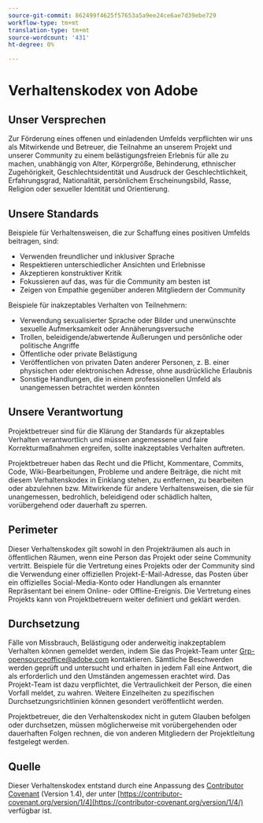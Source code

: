```yaml
---
source-git-commit: 862499f4625f57653a5a9ee24ce6ae7d39ebe729
workflow-type: tm+mt
translation-type: tm+mt
source-wordcount: '431'
ht-degree: 0%

---
```

# Verhaltenskodex von Adobe

## Unser Versprechen

Zur Förderung eines offenen und einladenden Umfelds verpflichten wir uns als Mitwirkende und Betreuer, die Teilnahme an unserem Projekt und unserer Community zu einem belästigungsfreien Erlebnis für alle zu machen, unabhängig von Alter, Körpergröße, Behinderung, ethnischer Zugehörigkeit, Geschlechtsidentität und Ausdruck der Geschlechtlichkeit, Erfahrungsgrad, Nationalität, persönlichem Erscheinungsbild, Rasse, Religion oder sexueller Identität und Orientierung.

## Unsere Standards

Beispiele für Verhaltensweisen, die zur Schaffung eines positiven Umfelds beitragen, sind:

* Verwenden freundlicher und inklusiver Sprache
* Respektieren unterschiedlicher Ansichten und Erlebnisse
* Akzeptieren konstruktiver Kritik
* Fokussieren auf das, was für die Community am besten ist
* Zeigen von Empathie gegenüber anderen Mitgliedern der Community

Beispiele für inakzeptables Verhalten von Teilnehmern:

* Verwendung sexualisierter Sprache oder Bilder und unerwünschte sexuelle Aufmerksamkeit oder Annäherungsversuche
* Trollen, beleidigende/abwertende Äußerungen und persönliche oder politische Angriffe
* Öffentliche oder private Belästigung
* Veröffentlichen von privaten Daten anderer Personen, z. B. einer physischen oder elektronischen Adresse, ohne ausdrückliche Erlaubnis
* Sonstige Handlungen, die in einem professionellen Umfeld als unangemessen betrachtet werden könnten

## Unsere Verantwortung

Projektbetreuer sind für die Klärung der Standards für akzeptables Verhalten verantwortlich und müssen angemessene und faire Korrekturmaßnahmen ergreifen, sollte inakzeptables Verhalten auftreten.

Projektbetreuer haben das Recht und die Pflicht, Kommentare, Commits, Code, Wiki-Bearbeitungen, Probleme und andere Beiträge, die nicht mit diesem Verhaltenskodex in Einklang stehen, zu entfernen, zu bearbeiten oder abzulehnen bzw. Mitwirkende für andere Verhaltensweisen, die sie für unangemessen, bedrohlich, beleidigend oder schädlich halten, vorübergehend oder dauerhaft zu sperren.

## Perimeter

Dieser Verhaltenskodex gilt sowohl in den Projekträumen als auch in öffentlichen Räumen, wenn eine Person das Projekt oder seine Community vertritt. Beispiele für die Vertretung eines Projekts oder der Community sind die Verwendung einer offiziellen Projekt-E-Mail-Adresse, das Posten über ein offizielles Social-Media-Konto oder Handlungen als ernannter Repräsentant bei einem Online- oder Offline-Ereignis. Die Vertretung eines Projekts kann von Projektbetreuern weiter definiert und geklärt werden.

## Durchsetzung

Fälle von Missbrauch, Belästigung oder anderweitig inakzeptablem Verhalten können gemeldet werden, indem Sie das Projekt-Team unter Grp-opensourceoffice@adobe.com kontaktieren. Sämtliche Beschwerden werden geprüft und untersucht und erhalten in jedem Fall eine Antwort, die als erforderlich und den Umständen angemessen erachtet wird. Das Projekt-Team ist dazu verpflichtet, die Vertraulichkeit der Person, die einen Vorfall meldet, zu wahren.
Weitere Einzelheiten zu spezifischen Durchsetzungsrichtlinien können gesondert veröffentlicht werden.

Projektbetreuer, die den Verhaltenskodex nicht in gutem Glauben befolgen oder durchsetzen, müssen möglicherweise mit vorübergehenden oder dauerhaften Folgen rechnen, die von anderen Mitgliedern der Projektleitung festgelegt werden.

## Quelle

Dieser Verhaltenskodex entstand durch eine Anpassung des [Contributor Covenant](https://contributor-covenant.org) (Version 1.4), der unter [https://contributor-covenant.org/version/1/4](https://contributor-covenant.org/version/1/4/) verfügbar ist.
